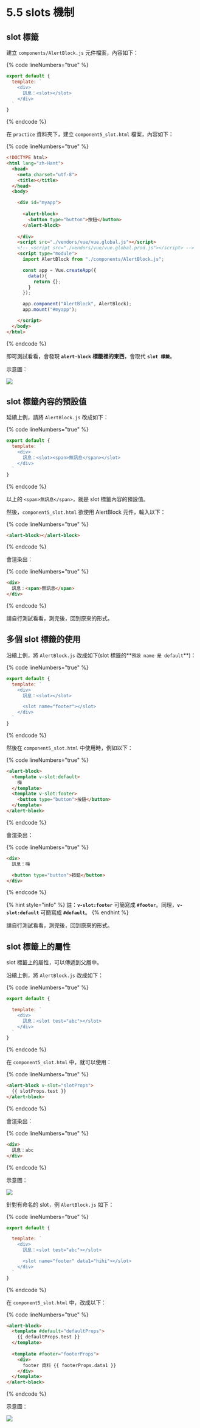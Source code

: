 # 5.5 slots 機制

## slot 標籤

建立 `components/AlertBlock.js` 元件檔案，內容如下：

{% code lineNumbers="true" %}
```javascript
export default {
  template: `
    <div>
      訊息：<slot></slot>
    </div>
  `
}
```
{% endcode %}

在 `practice` 資料夾下，建立 `component5_slot.html` 檔案，內容如下：

{% code lineNumbers="true" %}
```html
<!DOCTYPE html>
<html lang="zh-Hant">
  <head>
    <meta charset="utf-8">
    <title></title>
  </head>
  <body>

    <div id="myapp">
      
      <alert-block>
        <button type="button">按鈕</button>
      </alert-block>
      
    </div>
    <script src="./vendors/vue/vue.global.js"></script>
    <!-- <script src="./vendors/vue/vue.global.prod.js"></script> -->
    <script type="module">
      import AlertBlock from "./components/AlertBlock.js";

      const app = Vue.createApp({
        data(){
          return {};
        }
      });

      app.component("AlertBlock", AlertBlock);
      app.mount("#myapp");

    </script>
  </body>
</html>
```
{% endcode %}

即可測試看看，會發現 **`alert-block`** **標籤裡的東西**，會取代 **`slot 標籤`**。



示意圖：

![](../.gitbook/assets/component\_basic\_slot.png)



## slot 標籤內容的預設值

延續上例，請將 `AlertBlock.js` 改成如下：

{% code lineNumbers="true" %}
```javascript
export default {
  template: `
    <div>
      訊息：<slot><span>無訊息</span></slot>
    </div>
  `
}
```
{% endcode %}

以上的 `<span>無訊息</span>`，就是 slot 標籤內容的預設值。



然後，`component5_slot.html` 欲使用 AlertBlock 元件，輸入以下：

{% code lineNumbers="true" %}
```html
<alert-block></alert-block>
```
{% endcode %}

會渲染出：

{% code lineNumbers="true" %}
```html
<div>
  訊息：<span>無訊息</span>
</div>
```
{% endcode %}

請自行測試看看，測完後，回到原來的形式。



## 多個 slot 標籤的使用

沿續上例，將 `AlertBlock.js` 改成如下(slot 標籤的**`預設 name 是 default`**)：

{% code lineNumbers="true" %}
```javascript
export default {
  template: `
    <div>
      訊息：<slot></slot>

      <slot name="footer"></slot>
    </div>
  `
}
```
{% endcode %}

然後在 `component5_slot.html` 中使用時，例如以下：

{% code lineNumbers="true" %}
```html
<alert-block>
  <template v-slot:default>
    嗨
  </template>
  <template v-slot:footer>
    <button type="button">按鈕</button>
  </template>
</alert-block>
```
{% endcode %}

會渲染出：

{% code lineNumbers="true" %}
```html
<div>
  訊息：嗨

  <button type="button">按鈕</button>
</div>
```
{% endcode %}

{% hint style="info" %}
註：**`v-slot:footer`** 可簡寫成 **`#footer`**。同理，**`v-slot:default`** 可簡寫成 **`#default`**。
{% endhint %}

請自行測試看看，測完後，回到原來的形式。





## slot 標籤上的屬性

slot 標籤上的屬性，可以傳遞到父層中。

沿續上例，將 `AlertBlock.js` 改成如下：

{% code lineNumbers="true" %}
```javascript
export default {

  template: `
    <div>
      訊息：<slot test="abc"></slot>
    </div>
  `
}
```
{% endcode %}

在 `component5_slot.html` 中，就可以使用：

{% code lineNumbers="true" %}
```html
<alert-block v-slot="slotProps">
  {{ slotProps.test }}
</alert-block>
```
{% endcode %}

會渲染出：

{% code lineNumbers="true" %}
```html
<div>
  訊息：abc
</div>
```
{% endcode %}

示意圖：

![](../.gitbook/assets/slot\_attrs.png)





針對有命名的 slot，例 `AlertBlock.js` 如下：

{% code lineNumbers="true" %}
```javascript
export default {

  template: `
    <div>
      訊息：<slot test="abc"></slot>

      <slot name="footer" data1="hihi"></slot>
    </div>
  `
}
```
{% endcode %}

在 `component5_slot.html` 中，改成以下：

{% code lineNumbers="true" %}
```html
<alert-block>
  <template #default="defaultProps">
    {{ defaultProps.test }}
  </template>
  
  <template #footer="footerProps">
    <div>
      footer 資料 {{ footerProps.data1 }}
    </div>
  </template>
</alert-block>
```
{% endcode %}



示意圖：

![](../.gitbook/assets/slot\_attrs\_with\_name.png)

